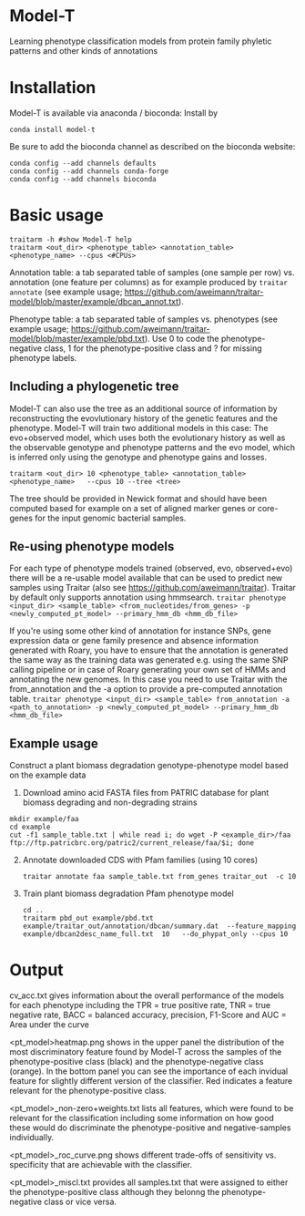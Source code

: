 # Model-T
Learning phenotype classification models from protein family phyletic patterns and other kinds of annotations 
# Installation
Model-T is available via anaconda / bioconda: Install by 

```conda install model-t``` 

Be sure to add the bioconda channel as described on the bioconda website:

```
conda config --add channels defaults
conda config --add channels conda-forge
conda config --add channels bioconda
```

# Basic usage
```
traitarm -h #show Model-T help
traitarm <out_dir> <phenotype_table> <annotation_table>  <phenotype_name> --cpus <#CPUs>
```
Annotation table: a tab separated table of samples (one sample per row) vs. annotation (one feature per columns) as for example produced by ``traitar annotate`` (see example usage; https://github.com/aweimann/traitar-model/blob/master/example/dbcan_annot.txt).

Phenotype table: a tab separated table of samples vs. phenotypes (see example usage; https://github.com/aweimann/traitar-model/blob/master/example/pbd.txt). Use 0 to code the phenotype-negative class, 1 for the phenotype-positive class and ? for missing phenotype labels.

## Including a phylogenetic tree
Model-T can also use the tree as an additional source of information by reconstructing the evovlutionary history of the genetic features and the phenotype. Model-T will train two additional models in this case: The evo+observed model, which uses both the evolutionary history as well as the observable genotype and phenotype patterns and the evo model, which is inferred only using the genotype and phenotype gains and losses.

```traitarm <out_dir> 10 <phenotype_table> <annotation_table>  <phenotype_name>   --cpus 10 --tree <tree>``` 

The tree should be provided in Newick format and should have been computed based for example on a set of aligned marker genes or core-genes for the input genomic bacterial samples.

## Re-using phenotype models
For each type of phenotype models trained (observed, evo, observed+evo) there will be a re-usable model available that can be used to predict new samples using Traitar (also see https://github.com/aweimann/traitar). Traitar by default only supports annotation using hmmsearch. 
```traitar phenotype <input_dir> <sample_table> <from_nucleotides/from_genes> -p <newly_computed_pt_model> --primary_hmm_db <hmm_db_file>```

If you're using some other kind of annotation for instance SNPs, gene expression data or gene family presence and absence information generated with Roary, you have to ensure that the annotation is generated the same way as the training data was generated e.g. using the same SNP calling pipeline or in case of Roary generating your own set of HMMs and annotating the new genomes. In this case you need to use Traitar with the from_annotation and the -a option to provide a pre-computed annotation table.
```traitar phenotype <input_dir> <sample_table> from_annotation -a <path_to_annotation> -p <newly_computed_pt_model> --primary_hmm_db <hmm_db_file>```

## Example usage
Construct a plant biomass degradation genotype-phenotype model based on the example data

1. Download amino acid FASTA files from PATRIC database for plant biomass degrading and non-degrading strains
  
  ```
  mkdir example/faa
  cd example
  cut -f1 sample_table.txt | while read i; do wget -P <example_dir>/faa ftp://ftp.patricbrc.org/patric2/current_release/faa/$i; done
  ```
  
2. Annotate downloaded CDS with Pfam families (using 10 cores)

   ```
   traitar annotate faa sample_table.txt from_genes traitar_out  -c 10
   ```
3. Train plant biomass degradation Pfam phenotype model 
    ```
    cd ..
    traitarm pbd_out example/pbd.txt example/traitar_out/annotation/dbcan/summary.dat  --feature_mapping  example/dbcan2desc_name_full.txt  10   --do_phypat_only --cpus 10
    ``` 
# Output
cv_acc.txt gives information about the overall performance of the models for each phenotype including the 
TPR = true positive rate, TNR = true negative rate, BACC = balanced accuracy, precision, F1-Score and AUC = Area under the curve

<pt_model>heatmap.png shows in the upper panel the distribution of the most discriminatory feature found by Model-T across the samples of the phenotype-positive class (black) and the phenotype-negative class (orange). In the bottom panel you can see the importance of each invidual feature for slightly different version of the classifier. Red indicates a feature relevant for the phenotype-positive class. 

<pt_model>_non-zero+weights.txt lists all features, which were found to be relevant for the classification including some information on how good these would do discriminate the phenotype-positive  and negative-samples individually.

<pt_model>_roc_curve.png shows different trade-offs of sensitivity vs. specificity that are achievable with the classifier.

<pt_model>_miscl.txt provides all samples.txt that were assigned to either the phenotype-positive class although they belonng the phenotype-negative class or vice versa.
